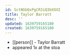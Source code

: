 ```yaml
---
id: SctNGbQxPgCR3iQ3bXOXI
title: Taylor Barratt
desc: ''
updated: 1639759165180
created: 1639759165180
---
```



- [[person]] - Taylor Barratt
- appeared 1x at the stoa
